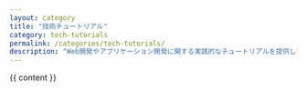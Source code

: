 ```yaml
---
layout: category
title: "技術チュートリアル"
category: tech-tutorials
permalink: /categories/tech-tutorials/
description: "Web開発やアプリケーション開発に関する実践的なチュートリアルを提供しています。新しい技術の導入方法や、具体的な実装手順を step by step で解説します。"
---
```


{{ content }}